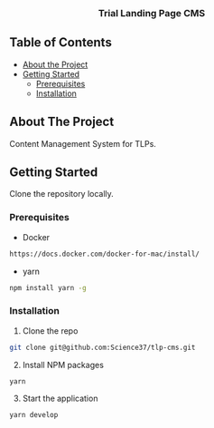 <!-- PROJECT SHIELDS -->
<!-- PROJECT LOGO -->
<br />
<p align="center">
  <h3 align="center">Trial Landing Page CMS</h3>
</p>

<!-- TABLE OF CONTENTS -->

## Table of Contents

- [About the Project](#about-the-project)
- [Getting Started](#getting-started)
  - [Prerequisites](#prerequisites)
  - [Installation](#installation)

<!-- ABOUT THE PROJECT -->

## About The Project

Content Management System for TLPs.

<!-- GETTING STARTED -->

## Getting Started

Clone the repository locally.

### Prerequisites

- Docker

```sh
https://docs.docker.com/docker-for-mac/install/
```

- yarn

```sh
npm install yarn -g
```

### Installation

1. Clone the repo

```sh
git clone git@github.com:Science37/tlp-cms.git
```

2. Install NPM packages

```sh
yarn
```

3. Start the application

```sh
yarn develop
```
